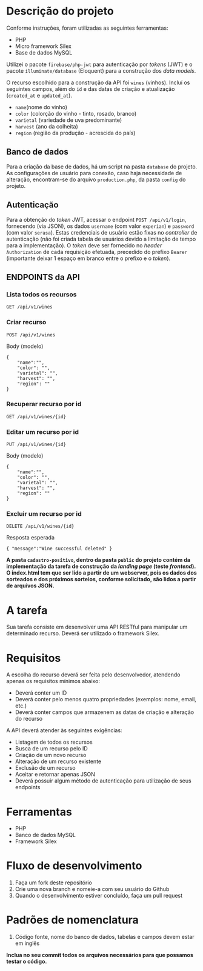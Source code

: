 # Descrição do projeto

Conforme instruções, foram utilizadas as seguintes ferramentas:

* PHP
* Micro framework Silex
* Base de dados MySQL

Utilizei o pacote `firebase/php-jwt` para autenticação por *tokens* (JWT) e o pacote `illuminate/database` (Eloquent) para a construção dos *data models*.

O recurso escolhido para a construção da API foi `wines` (vinhos).
Incluí os seguintes campos, além do `id` e das datas de criação e atualização (`created_at` e `updated_at`).

* `name`(nome do vinho)
* `color` (colorção do vinho - tinto, rosado, branco)
* `varietal` (variedade de uva predominante)
* `harvest` (ano da colheita)
* `region` (região da produção - acrescida do país)

## Banco de dados

Para a criação da base de dados, há um script na pasta `database` do projeto. As configurações de usuário para conexão, caso haja necessidade de alteração, encontram-se do arquivo `production.php`, da pasta `config` do projeto.

## Autenticação

Para a obtenção do *token* JWT, acessar o endpoint `POST /api/v1/login`, fornecendo (via JSON), os dados `username` (com valor `experian`) e `password` (com valor `serasa`). Estas credenciais de usuário estão fixas no *controller* de autenticação (não foi criada tabela de usuários devido a limitação de tempo para a implementação).
O *token* deve ser fornecido no *header* `Authorization` de cada requisição efetuada, precedido do prefixo `Bearer ` (importante deixar 1 espaço em branco entre o prefixo e o *token*).
 
## ENDPOINTS da API

### Lista todos os recursos

```
GET /api/v1/wines
```
 
### Criar recurso

```
POST /api/v1/wines
```
Body (modelo)
```
{
    "name":"", 
    "color": "", 
    "varietal": "", 
    "harvest": "", 
    "region": ""
}
```

### Recuperar recurso por id

```
GET /api/v1/wines/{id}
```
   
### Editar um recurso por id

```
PUT /api/v1/wines/{id}
```
Body (modelo)
```
{
    "name":"", 
    "color": "", 
    "varietal": "", 
    "harvest": "", 
    "region": ""
}
```
  
### Excluir um recurso por id

```
DELETE /api/v1/wines/{id}
```  
 Resposta esperada
```
{ "message":"Wine successful deleted" }
```

**A pasta `cadastro-positivo`, dentro da pasta `public` do projeto contém da implementação da tarefa de construção da *landing page* (teste *frontend*).
O index.html tem que ser lido a partir de um webserver, pois os dados dos sorteados e dos próximos sorteios, conforme solicitado, são lidos a partir de arquivos JSON.**



# A tarefa
Sua tarefa consiste em desenvolver uma API RESTful para manipular um determinado recurso. Deverá ser utilizado o framework Silex.

# Requisitos
A escolha do recurso deverá ser feita pelo desenvolvedor, atendendo apenas os requisitos mínimos abaixo:

* Deverá conter um ID
* Deverá conter pelo menos quatro propriedades (exemplos: nome, email, etc.)
* Deverá conter campos que armazenem as datas de criação e alteração do recurso

A API deverá atender às seguintes exigências:

* Listagem de todos os recursos
* Busca de um recurso pelo ID
* Criação de um novo recurso
* Alteração de um recurso existente
* Exclusão de um recurso
* Aceitar e retornar apenas JSON
* Deverá possuir algum método de autenticação para utilização de seus endpoints

# Ferramentas
* PHP
* Banco de dados MySQL
* Framework Silex

# Fluxo de desenvolvimento
1. Faça um fork deste repositório
2. Crie uma nova branch e nomeie-a com seu usuário do Github
3. Quando o desenvolvimento estiver concluído, faça um pull request

# Padrões de nomenclatura
1. Código fonte, nome do banco de dados, tabelas e campos devem estar em inglês

**Inclua no seu commit todos os arquivos necessários para que possamos testar o código.**
